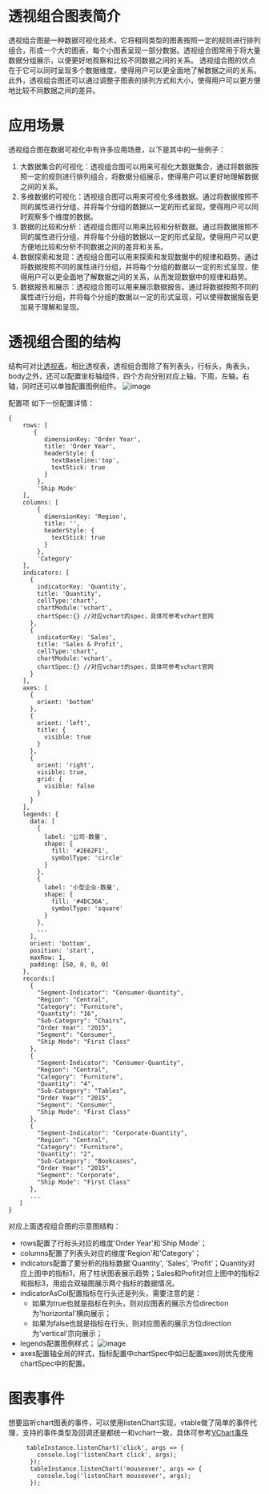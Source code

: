 # 透视组合图表简介
透视组合图是一种数据可视化技术，它将相同类型的图表按照一定的规则进行排列组合，形成一个大的图表，每个小图表呈现一部分数据。透视组合图常用于将大量数据分组展示，以便更好地观察和比较不同数据之间的关系。
透视组合图的优点在于它可以同时呈现多个数据维度，使得用户可以更全面地了解数据之间的关系。此外，透视组合图还可以通过调整子图表的排列方式和大小，使得用户可以更方便地比较不同数据之间的差异。
# 应用场景
透视组合图在数据可视化中有许多应用场景，以下是其中的一些例子：
1. 大数据集合的可视化：透视组合图可以用来可视化大数据集合，通过将数据按照一定的规则进行排列组合，将数据分组展示，使得用户可以更好地理解数据之间的关系。
2. 多维数据的可视化：透视组合图可以用来可视化多维数据。通过将数据按照不同的属性进行分组，并将每个分组的数据以一定的形式呈现，使得用户可以同时观察多个维度的数据。
3. 数据的比较和分析：透视组合图可以用来比较和分析数据。通过将数据按照不同的属性进行分组，并将每个分组的数据以一定的形式呈现，使得用户可以更方便地比较和分析不同数据之间的差异和关系。
4. 数据探索和发现：透视组合图可以用来探索和发现数据中的规律和趋势。通过将数据按照不同的属性进行分组，并将每个分组的数据以一定的形式呈现，使得用户可以更全面地了解数据之间的关系，从而发现数据中的规律和趋势。
5. 数据报告和展示：透视组合图可以用来展示数据报告。通过将数据按照不同的属性进行分组，并将每个分组的数据以一定的形式呈现，可以使得数据报告更加易于理解和呈现。
# 透视组合图的结构
结构可对比[透视表](https://visactor.io/vtable/guide/table_type/Pivot_table/pivot_table_overview)。相比透视表，透视组合图除了有列表头，行标头，角表头，body之外，还可以配置坐标轴组件，四个方向分别对应上轴，下周，左轴，右轴，同时还可以单独配置图例组件。
![image](https://lf9-dp-fe-cms-tos.byteorg.com/obj/bit-cloud/c0de7ff0a101bd4cb25c8170f.png)

配置项
如下一份配置详情：
```
{
    rows: [
       {
          dimensionKey: 'Order Year',
          title: 'Order Year',
          headerStyle: {
            textBaseline:'top',
            textStick: true
          }
        },
        'Ship Mode'
    ],
    columns: [
        {
          dimensionKey: 'Region',
          title: '',
          headerStyle: {
            textStick: true
          }
        },
        'Category'
    ],
    indicators: [
      {
        indicatorKey: 'Quantity',
        title: 'Quantity',
        cellType:'chart',
        chartModule:'vchart',
        chartSpec:{} //对应vchart的spec，具体可参考vchart官网
      },
      {
        indicatorKey: 'Sales',
        title: 'Sales & Profit',
        cellType:'chart',
        chartModule:'vchart',
        chartSpec:{} //对应vchart的spec，具体可参考vchart官网
      }
    ],
    axes: [
      {
        orient: 'bottom'
      },
      {
        orient: 'left',
        title: {
          visible: true
        }
      },
      {
        orient: 'right',
        visible: true,
        grid: {
          visible: false
        }
      }
    ],
    legends: {
      data: [
        {
          label: '公司-数量',
          shape: {
            fill: '#2E62F1',
            symbolType: 'circle'
          }
        },
        {
          label: '小型企业-数量',
          shape: {
            fill: '#4DC36A',
            symbolType: 'square'
          }
        },
        ...
      ],
      orient: 'bottom',
      position: 'start',
      maxRow: 1,
      padding: [50, 0, 0, 0]
    },
    records:[
      {
        "Segment-Indicator": "Consumer-Quantity",
        "Region": "Central",
        "Category": "Furniture",
        "Quantity": "16",
        "Sub-Category": "Chairs",
        "Order Year": "2015",
        "Segment": "Consumer",
        "Ship Mode": "First Class"
      },
      {
        "Segment-Indicator": "Consumer-Quantity",
        "Region": "Central",
        "Category": "Furniture",
        "Quantity": "4",
        "Sub-Category": "Tables",
        "Order Year": "2015",
        "Segment": "Consumer",
        "Ship Mode": "First Class"
      },
      {
        "Segment-Indicator": "Corporate-Quantity",
        "Region": "Central",
        "Category": "Furniture",
        "Quantity": "2",
        "Sub-Category": "Bookcases",
        "Order Year": "2015",
        "Segment": "Corporate",
        "Ship Mode": "First Class"
      },
      ...
   ]
}
```
对应上面透视组合图的示意图结构：
- rows配置了行标头对应的维度'Order Year'和'Ship Mode'；
- columns配置了列表头对应的维度'Region'和'Category'；
- indicators配置了要分析的指标数据'Quantity', 'Sales', 'Profit'；Quantity对应上图中的指标1，用了柱状图表展示趋势；Sales和Profit对应上图中的指标2和指标3，用组合双轴图展示两个指标的数据情况。
- indicatorAsCol配置指标在行头还是列头，需要注意的是：
  - 如果为true也就是指标在列头，则对应图表的展示方位direction为'horizontal'横向展示；
  - 如果为false也就是指标在行头，则对应图表的展示方位direction为'vertical'宗向展示；
- legends配置图例样式；
![image](https://lf9-dp-fe-cms-tos.byteorg.com/obj/bit-cloud/ffc3a9b5518762d274121ff07.png)
- axes配置轴全局的样式，指标配置中chartSpec中如已配置axes则优先使用chartSpec中的配置。
# 图表事件
想要监听chart图表的事件，可以使用listenChart实现，vtable做了简单的事件代理，支持的事件类型及回调还是都统一和vchart一致，具体可参考[VChart事件](https://visactor.io/vchart/api/API/event)
```    
     tableInstance.listenChart('click', args => {
        console.log('listenChart click', args);
      });
      tableInstance.listenChart('mouseover', args => {
        console.log('listenChart mouseover', args);
      });
```